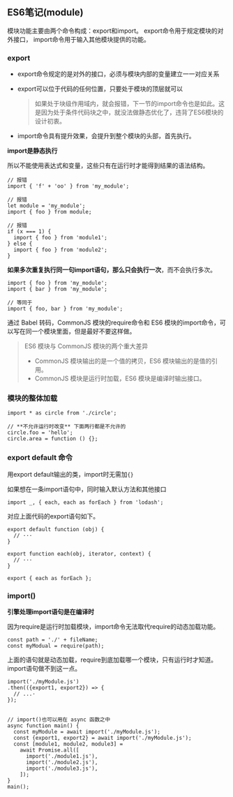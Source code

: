 ## ES6笔记(module)


模块功能主要由两个命令构成：export和import。
export命令用于规定模块的对外接口，
import命令用于输入其他模块提供的功能。


### export

- export命令规定的是对外的接口，必须与模块内部的变量建立一一对应关系

- export可以位于代码的任何位置，只要处于模块的顶层就可以
  > 如果处于块级作用域内，就会报错，下一节的import命令也是如此。这是因为处于条件代码块之中，就没法做静态优化了，违背了ES6模块的设计初衷。

- import命令具有提升效果，会提升到整个模块的头部，首先执行。




**import是静态执行**

所以不能使用表达式和变量，这些只有在运行时才能得到结果的语法结构。

````
// 报错
import { 'f' + 'oo' } from 'my_module';

// 报错
let module = 'my_module';
import { foo } from module;

// 报错
if (x === 1) {
  import { foo } from 'module1';
} else {
  import { foo } from 'module2';
}

````


**如果多次重复执行同一句import语句，那么只会执行一次**，而不会执行多次。


````
import { foo } from 'my_module';
import { bar } from 'my_module';

// 等同于
import { foo, bar } from 'my_module';
````

通过 Babel 转码，CommonJS 模块的require命令和 ES6 模块的import命令，可以写在同一个模块里面，但是最好不要这样做。


> ES6 模块与 CommonJS 模块的两个重大差异  
> - CommonJS 模块输出的是一个值的拷贝，ES6 模块输出的是值的引用。  
> - CommonJS 模块是运行时加载，ES6 模块是编译时输出接口。  






### 模块的整体加载

````
import * as circle from './circle';

// **不允许运行时改变** 下面两行都是不允许的
circle.foo = 'hello';
circle.area = function () {};
````




### export default 命令
用export default输出的类，import时无需加`{}`


如果想在一条import语句中，同时输入默认方法和其他接口

````
import _, { each, each as forEach } from 'lodash';
````

对应上面代码的export语句如下。

````
export default function (obj) {
  // ···
}

export function each(obj, iterator, context) {
  // ···
}

export { each as forEach };
````



### import()

**引擎处理import语句是在编译时**

因为require是运行时加载模块，import命令无法取代require的动态加载功能。

````
const path = './' + fileName;
const myModual = require(path);
````
上面的语句就是动态加载，require到底加载哪一个模块，只有运行时才知道。import语句做不到这一点。


````
import('./myModule.js')
.then(({export1, export2}) => {
  // ...·
});


// import()也可以用在 async 函数之中
async function main() {
  const myModule = await import('./myModule.js');
  const {export1, export2} = await import('./myModule.js');
  const [module1, module2, module3] =
    await Promise.all([
      import('./module1.js'),
      import('./module2.js'),
      import('./module3.js'),
    ]);
}
main();
````